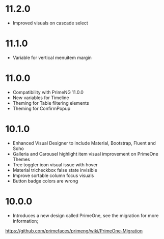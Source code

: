 # 11.2.0

- Improved visuals on cascade select

# 11.1.0

- Variable for vertical menuitem margin

# 11.0.0

- Compatibility with PrimeNG 11.0.0
- New variables for Timeline
- Theming for Table filtering elements
- Theming for ConfirmPopup

# 10.1.0

- Enhanced Visual Designer to include Material, Bootstrap, Fluent and Soho
- Galleria and Carousel highlight item visual improvement on PrimeOne Themes
- Tree toggler icon visual issue with hover
- Material tricheckbox false state invisible
- Improve sortable column focus visuals
- Button badge colors are wrong

# 10.0.0

- Introduces a new design called PrimeOne, see the migration for more information;

https://github.com/primefaces/primeng/wiki/PrimeOne-Migration